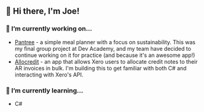 ## 👋 Hi there, I'm Joe!

### 🔭 I’m currently working on...

- [Pantree](https://github.com/kotare-2020/Pantree "Pantree") - a simple meal planner with a focus on sustainability. This was my final group project at Dev Academy, and my team have decided to continue working on it for practice (and because it's an awesome app!)
- [Allocredit](https://github.com/joe-butler-dev/allocredit "Allocredit") - an app that allows Xero users to allocate credit notes to their AR invoices in bulk. I'm building this to get familiar with both C# and interacting with Xero's API.

### 🌱 I’m currently learning...

- C#

<!--
**joe-butler-dev/joe-butler-dev** is a ✨ _special_ ✨ repository because its `README.md` (this file) appears on your GitHub profile.

Here are some ideas to get you started:

- 🔭 I’m currently working on ...
- 🌱 I’m currently learning ...
- 👯 I’m looking to collaborate on ...
- 🤔 I’m looking for help with ...
- 💬 Ask me about ...
- 📫 How to reach me: ...
- 😄 Pronouns: ...
- ⚡ Fun fact: ...
-->
